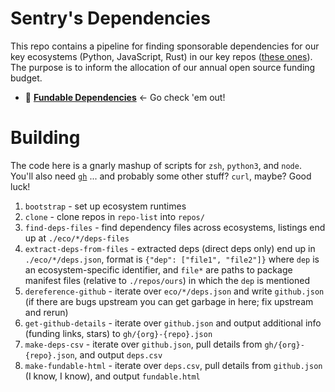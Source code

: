 # Sentry's Dependencies

This repo contains a pipeline for finding sponsorable dependencies for our key
ecosystems (Python, JavaScript, Rust) in our key repos ([these
ones](https://open.sentry.io/structure/)). The purpose is to inform the
allocation of our annual open source funding budget.

- 💸 [**Fundable
  Dependencies**](https://raw.githack.com/getsentry/deps/main/fundable.html)
&larr; Go check 'em out!


# Building

The code here is a gnarly mashup of scripts for `zsh`, `python3`, and `node`.
You'll also need [`gh`](https://cli.github.com/) ... and probably some other
stuff? `curl`, maybe? Good luck!

1. `bootstrap` - set up ecosystem runtimes
1. `clone` - clone repos in `repo-list` into `repos/`
1. `find-deps-files` - find dependency files across ecosystems, listings end up
   at `./eco/*/deps-files`
1. `extract-deps-from-files` - extracted deps (direct deps only) end up in
   `./eco/*/deps.json`, format is `{"dep": ["file1", "file2"]}` where `dep` is
an ecosystem-specific identifier, and `file*` are paths to package manifest
files (relative to `./repos/ours`) in which the `dep` is mentioned
1. `dereference-github` - iterate over `eco/*/deps.json` and write
   `github.json` (if there are bugs upstream you can get garbage in here; fix
upstream and rerun)
1. `get-github-details` - iterate over `github.json` and output additional info
   (funding links, stars) to `gh/{org}-{repo}.json`
1. `make-deps-csv` - iterate over `github.json`, pull details from
   `gh/{org}-{repo}.json`, and output `deps.csv`
1. `make-fundable-html` - iterate over `deps.csv`, pull details from
   `github.json` (I know, I know), and output `fundable.html`
